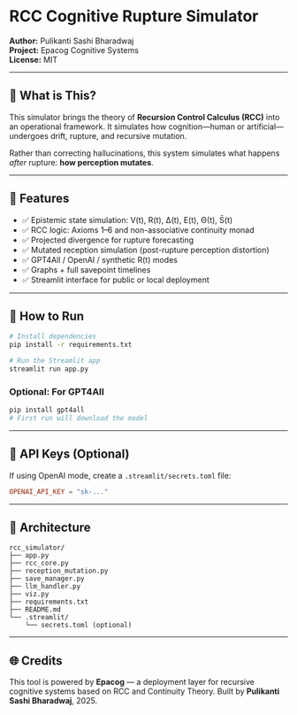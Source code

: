 # RCC Cognitive Rupture Simulator

**Author:** Pulikanti Sashi Bharadwaj  
**Project:** Epacog Cognitive Systems  
**License:** MIT

---

## 🧠 What is This?

This simulator brings the theory of **Recursion Control Calculus (RCC)** into an operational framework. It simulates how cognition—human or artificial—undergoes drift, rupture, and recursive mutation.

Rather than correcting hallucinations, this system simulates what happens *after* rupture: **how perception mutates**.

---

## 🔧 Features

- ✅ Epistemic state simulation: V(t), R(t), ∆(t), E(t), Θ(t), S̄(t)
- ✅ RCC logic: Axioms 1–6 and non-associative continuity monad
- ✅ Projected divergence for rupture forecasting
- ✅ Mutated reception simulation (post-rupture perception distortion)
- ✅ GPT4All / OpenAI / synthetic R(t) modes
- ✅ Graphs + full savepoint timelines
- ✅ Streamlit interface for public or local deployment

---

## 🚀 How to Run

```bash
# Install dependencies
pip install -r requirements.txt

# Run the Streamlit app
streamlit run app.py
```

### Optional: For GPT4All

```bash
pip install gpt4all
# First run will download the model
```

---

## 🔐 API Keys (Optional)

If using OpenAI mode, create a `.streamlit/secrets.toml` file:

```toml
OPENAI_API_KEY = "sk-..."
```

---

## 🧬 Architecture

```
rcc_simulator/
├── app.py
├── rcc_core.py
├── reception_mutation.py
├── save_manager.py
├── llm_handler.py
├── viz.py
├── requirements.txt
├── README.md
└── .streamlit/
    └── secrets.toml (optional)
```

---

## 🌐 Credits

This tool is powered by **Epacog** — a deployment layer for recursive cognitive systems based on RCC and Continuity Theory. Built by **Pulikanti Sashi Bharadwaj**, 2025.

